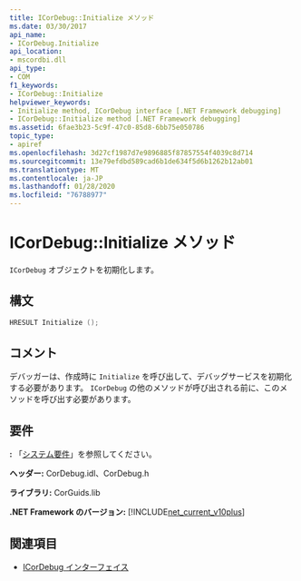 ```yaml
---
title: ICorDebug::Initialize メソッド
ms.date: 03/30/2017
api_name:
- ICorDebug.Initialize
api_location:
- mscordbi.dll
api_type:
- COM
f1_keywords:
- ICorDebug::Initialize
helpviewer_keywords:
- Initialize method, ICorDebug interface [.NET Framework debugging]
- ICorDebug::Initialize method [.NET Framework debugging]
ms.assetid: 6fae3b23-5c9f-47c0-85d8-6bb75e050786
topic_type:
- apiref
ms.openlocfilehash: 3d27cf1987d7e9896885f87857554f4039c8d714
ms.sourcegitcommit: 13e79efdbd589cad6b1de634f5d6b1262b12ab01
ms.translationtype: MT
ms.contentlocale: ja-JP
ms.lasthandoff: 01/28/2020
ms.locfileid: "76788977"
---
```

# <a name="icordebuginitialize-method"></a>ICorDebug::Initialize メソッド
`ICorDebug` オブジェクトを初期化します。  
  
## <a name="syntax"></a>構文  
  
```cpp  
HRESULT Initialize ();  
```  
  
## <a name="remarks"></a>コメント  
 デバッガーは、作成時に `Initialize` を呼び出して、デバッグサービスを初期化する必要があります。 `ICorDebug` の他のメソッドが呼び出される前に、このメソッドを呼び出す必要があります。  
  
## <a name="requirements"></a>要件  
 **:** 「[システム要件](../../../../docs/framework/get-started/system-requirements.md)」を参照してください。  
  
 **ヘッダー:** CorDebug.idl、CorDebug.h  
  
 **ライブラリ:** CorGuids.lib  
  
 **.NET Framework のバージョン:** [!INCLUDE[net_current_v10plus](../../../../includes/net-current-v10plus-md.md)]  
  
## <a name="see-also"></a>関連項目

- [ICorDebug インターフェイス](icordebug-interface.md)
